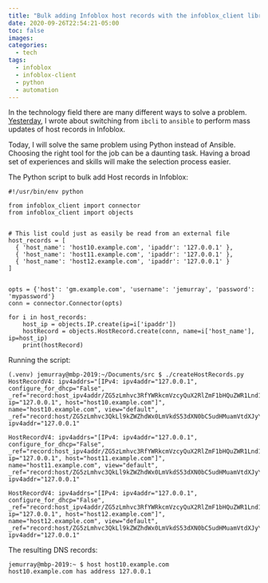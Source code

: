 ```yaml
---
title: "Bulk adding Infoblox host records with the infoblox_client library"
date: 2020-09-26T22:54:21-05:00
toc: false
images:
categories:
  - tech
tags: 
  - infoblox
  - infoblox-client
  - python
  - automation
---
```


In the technology field there are many different ways to solve a problem.  [Yesterday](/posts/2020/ansibleinfobloxaddhostrecord/), I wrote about switching from `ibcli` to `ansible` to perform mass updates of host records in Infoblox.

Today, I will solve the same problem using Python instead of Ansible.  Choosing the right tool for the job can be a daunting task.  Having a broad set of experiences and skills will make the selection process easier.


The Python script to bulk add Host records in Infoblox:

```
#!/usr/bin/env python

from infoblox_client import connector
from infoblox_client import objects


# This list could just as easily be read from an external file
host_records = [
  { 'host_name': 'host10.example.com', 'ipaddr': '127.0.0.1' },
  { 'host_name': 'host11.example.com', 'ipaddr': '127.0.0.1' },
  { 'host_name': 'host12.example.com', 'ipaddr': '127.0.0.1' }
]


opts = {'host': 'gm.example.com', 'username': 'jemurray', 'password': 'mypassword'}
conn = connector.Connector(opts)

for i in host_records:
    host_ip = objects.IP.create(ip=i['ipaddr'])
    hostRecord = objects.HostRecord.create(conn, name=i['host_name'], ip=host_ip)
    print(hostRecord)
```


Running the script:

```
(.venv) jemurray@mbp-2019:~/Documents/src $ ./createHostRecords.py
HostRecordV4: ipv4addrs="[IPv4: ipv4addr="127.0.0.1", configure_for_dhcp="False", _ref="record:host_ipv4addr/ZG5zLmhvc3RfYWRkcmVzcyQuX2RlZmF1bHQuZWR1Lnd1c3RsLm50cy5qZW11cnJheXRlc3QxMC4xMjcuMC4wLjEu:127.0.0.1/host10.example.com/default", ip="127.0.0.1", host="host10.example.com"]", name="host10.example.com", view="default", _ref="record:host/ZG5zLmhvc3QkLl9kZWZhdWx0LmVkdS53dXN0bC5udHMuamVtdXJyYXl0ZXN0MTA:host10.example.com/default", ipv4addr="127.0.0.1"

HostRecordV4: ipv4addrs="[IPv4: ipv4addr="127.0.0.1", configure_for_dhcp="False", _ref="record:host_ipv4addr/ZG5zLmhvc3RfYWRkcmVzcyQuX2RlZmF1bHQuZWR1Lnd1c3RsLm50cy5qZW11cnJheXRlc3QxMS4xMjcuMC4wLjEu:127.0.0.1/host11.example.com/default", ip="127.0.0.1", host="host11.example.com"]", name="host11.example.com", view="default", _ref="record:host/ZG5zLmhvc3QkLl9kZWZhdWx0LmVkdS53dXN0bC5udHMuamVtdXJyYXl0ZXN0MTE:host11.example.com/default", ipv4addr="127.0.0.1"

HostRecordV4: ipv4addrs="[IPv4: ipv4addr="127.0.0.1", configure_for_dhcp="False", _ref="record:host_ipv4addr/ZG5zLmhvc3RfYWRkcmVzcyQuX2RlZmF1bHQuZWR1Lnd1c3RsLm50cy5qZW11cnJheXRlc3QxMi4xMjcuMC4wLjEu:127.0.0.1/host12.example.com/default", ip="127.0.0.1", host="host12.example.com"]", name="host12.example.com", view="default", _ref="record:host/ZG5zLmhvc3QkLl9kZWZhdWx0LmVkdS53dXN0bC5udHMuamVtdXJyYXl0ZXN0MTI:host12.example.com/default", ipv4addr="127.0.0.1"
```

The resulting DNS records:

```
jemurray@mbp-2019:~ $ host host10.example.com
host10.example.com has address 127.0.0.1
```

